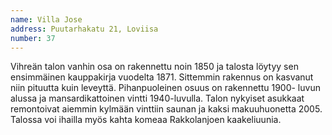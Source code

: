 ```yaml
---
name: Villa Jose
address: Puutarhakatu 21, Loviisa
number: 37
---
```

Vihreän talon vanhin osa on rakennettu noin 1850 ja talosta löytyy sen ensimmäinen kauppakirja vuodelta 1871. Sittemmin rakennus on kasvanut niin pituutta kuin leveyttä. Pihanpuoleinen osuus on rakennettu 1900- luvun alussa ja mansardikattoinen vintti 1940-luvulla. Talon nykyiset asukkaat remontoivat aiemmin kylmään vinttiin saunan ja kaksi makuuhuonetta 2005. Talossa voi ihailla myös kahta komeaa Rakkolanjoen kaakeliuunia.